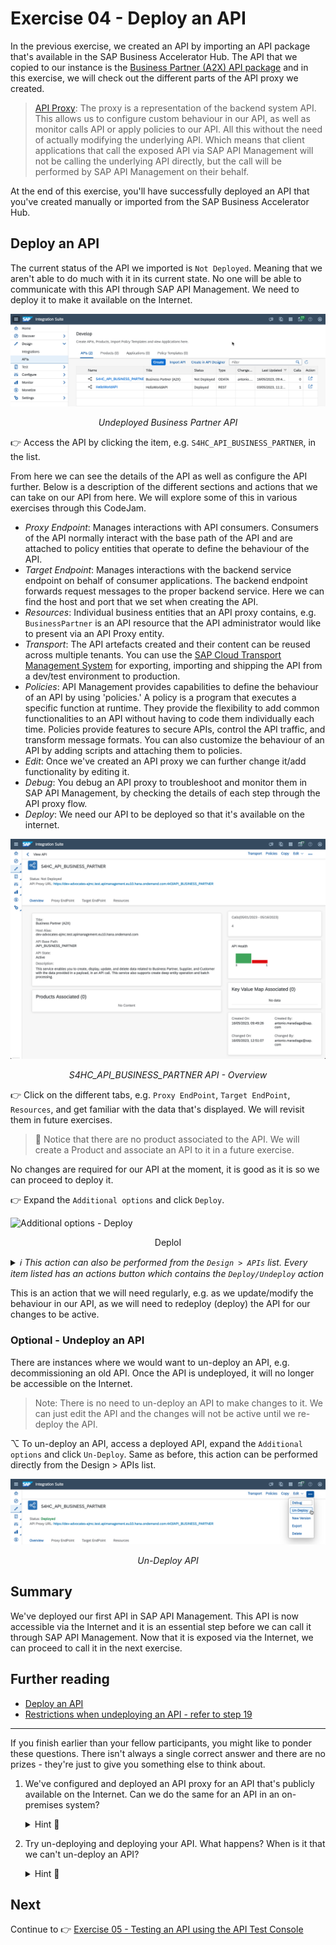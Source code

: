 # Exercise 04 - Deploy an API

In the previous exercise, we created an API by importing an API package that's available in the SAP Business Accelerator Hub. The API that we copied to our instance is the [Business Partner (A2X) API package](https://api.sap.com/api/API_BUSINESS_PARTNER/overview) and in this exercise, we will check out the different parts of the API proxy we created.

> [API Proxy](https://help.sap.com/docs/sap-api-management/sap-api-management/api-proxy?locale=en-US): The proxy is  a representation of the backend system API. This allows us to configure custom behaviour in our API, as well as monitor calls API or apply policies to our API. All this without the need of actually modifying the underlying API. Which means that client applications that call the exposed API via SAP API Management will not be calling the underlying API directly, but the call will be performed by SAP API Management on their behalf.

At the end of this exercise, you'll have successfully deployed an API that you've created manually or imported from the SAP Business Accelerator Hub.

## Deploy an API

The current status of the API we imported is `Not Deployed`. Meaning that we aren't able to do much with it in its current state. No one will be able to communicate with this API through SAP API Management. We need to deploy it to make it available on the Internet.

![Undeployed Business Partner API](../03-discover-and-import-api/assets/design-apis-list.png)
<p align = "center">
<i>Undeployed Business Partner API</i>
</p>

👉 Access the API by clicking the item, e.g. `S4HC_API_BUSINESS_PARTNER`, in the list.

From here we can see the details of the API as well as configure the API further. Below is a description of the different sections and actions that we can take on our API from here. We will explore some of this in various exercises through this CodeJam.

- *Proxy Endpoint*: Manages interactions with API consumers. Consumers of the API normally interact with the base path of the API and are attached to policy entities that operate to define the behaviour of the API.
- *Target Endpoint*: Manages interactions with the backend service endpoint on behalf of consumer applications. The backend endpoint forwards request messages to the proper backend service. Here we can find the host and port that we set when creating the API.
- *Resources*: Individual business entities that an API proxy contains, e.g. `BusinessPartner` is an API resource that the API administrator would like to present via an API Proxy entity.
- *Transport*: The API artefacts created and their content can be reused across multiple tenants. You can use the [SAP Cloud Transport Management System](https://discovery-center.cloud.sap/serviceCatalog/cloud-transport-management?region=all) for exporting, importing and shipping the API from a dev/test environment to production.
- *Policies*: API Management provides capabilities to define the behaviour of an API by using 'policies.' A policy is a program that executes a specific function at runtime. They provide the flexibility to add common functionalities to an API without having to code them individually each time. Policies provide features to secure APIs, control the API traffic, and transform message formats. You can also customize the behaviour of an API by adding scripts and attaching them to policies. 
- *Edit*: Once we've created an API proxy we can further change it/add functionality by editing it.
- *Debug*: You debug an API proxy to troubleshoot and monitor them in SAP API Management, by checking the details of each step through the API proxy flow.
- *Deploy*: We need our API to be deployed so that it's available on the internet.

![S4HC_API_BUSINESS_PARTNER API - Overview](assets/api-overview.png)
<p align = "center">
<i>S4HC_API_BUSINESS_PARTNER API - Overview</i>
</p>

👉 Click on the different tabs, e.g. `Proxy EndPoint`, `Target EndPoint`, `Resources`, and get familiar with the data that's displayed. We will revisit them in future exercises.

> 👀 Notice that there are no product associated to the API. We will create a Product and associate an API to it in a future exercise.

No changes are required for our API at the moment, it is good as it is so we can proceed to deploy it.

👉 Expand the `Additional options` and click `Deploy`.

![Additional options - Deploy](assets/deploy-api.gif)
<p align = "center">
<iAdditional options - >DeploI</i>
</p>

<details>
<summary><i>ℹ️ This action can also be performed from the <code>Design > APIs</code> list. Every item listed has an actions button which contains the <code>Deploy/Undeploy</code> action</i></summary>
<br />

![API actions](./assets/api-actions.png)
<p align = "center">
<i>API actions</i>
</p>
</details>

This is an action that we will need regularly, e.g. as we update/modify the behaviour in our API, as we will need to redeploy (deploy) the API for our changes to be active.

### Optional - Undeploy an API

There are instances where we would want to un-deploy an API, e.g. decommissioning an old API. Once the API is undeployed, it will no longer be accessible on the Internet.

> Note: There is no need to un-deploy an API to make changes to it. We can just edit the API and the changes will not be active until we re-deploy the API.

⌥ To un-deploy an API, access a deployed API, expand the `Additional options` and click `Un-Deploy`. Same as before, this action can be performed directly from the Design > APIs list.

![Un-Deploy API](assets/undeploy-api.png)
<p align = "center">
<i>Un-Deploy API</i>
</p>

## Summary

We've deployed our first API in SAP API Management. This API is now accessible via the Internet and it is an essential step before we can call it through SAP API Management. Now that it is exposed via the Internet, we can proceed to call it in the next exercise.

## Further reading

* [Deploy an API](https://help.sap.com/docs/sap-api-management/sap-api-management/deploy-api?locale=en-US)
* [Restrictions when undeploying an API - refer to step 19](https://help.sap.com/docs/sap-api-management/sap-api-management/create-api?locale=en-US)

---

If you finish earlier than your fellow participants, you might like to ponder these questions. There isn't always a single correct answer and there are no prizes - they're just to give you something else to think about.

1. We've configured and deployed an API proxy for an API that's publicly available on the Internet. Can we do the same for an API in an on-premises system?
    <details>
    <summary>Hint 🔦</summary>
    <i>We can configure connectivity with an on-premises system by using an <a href="https://help.sap.com/docs/sap-api-management/sap-api-management/create-api-provider?locale=en-US">API provider</a>. </i>
    </details>
   
2. Try un-deploying and deploying your API. What happens? When is it that we can't un-deploy an API?
   <details>
   <summary>Hint 🔦</summary>
   <i>Step 19 -> <a href="https://help.sap.com/docs/sap-api-management/sap-api-management/create-api?locale=en-US">Create an API</a>.</i>
   </details>

## Next

Continue to 👉 [Exercise 05 - Testing an API using the API Test Console](../05-testing-api/README.md)